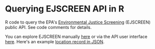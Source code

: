 # Querying EJSCREEN API in R

R code to query the EPA's [Environmental Justice Screening](https://www.epa.gov/ejscreen) (EJSCREEN) public API. See code comments for details.

You can explore EJSCREEN manually [here](https://ejscreen.epa.gov/mapper/) or via the API user interface [here](https://ejscreen.epa.gov/mapper/ejscreenapi.html). Here's an example [location record in JSON](https://ejscreen.epa.gov/mapper/ejscreenRESTbroker.aspx?namestr=&geometry={"spatialReference":{"wkid":4326},"x":-90.43382492108161,"y":32.848323133090894}&distance=1&unit=9035&areatype=&areaid=&f=pjson).